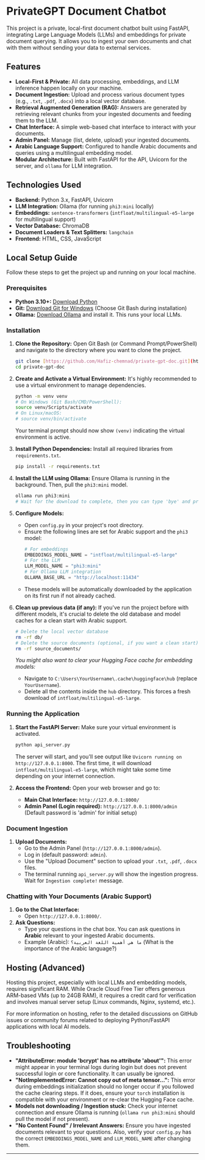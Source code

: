 # PrivateGPT Document Chatbot

This project is a private, local-first document chatbot built using FastAPI, integrating Large Language Models (LLMs) and embeddings for private document querying. It allows you to ingest your own documents and chat with them without sending your data to external services.

## Features

* **Local-First & Private:** All data processing, embeddings, and LLM inference happen locally on your machine.
* **Document Ingestion:** Upload and process various document types (e.g., `.txt`, `.pdf`, `.docx`) into a local vector database.
* **Retrieval Augmented Generation (RAG):** Answers are generated by retrieving relevant chunks from your ingested documents and feeding them to the LLM.
* **Chat Interface:** A simple web-based chat interface to interact with your documents.
* **Admin Panel:** Manage (list, delete, upload) your ingested documents.
* **Arabic Language Support:** Configured to handle Arabic documents and queries using a multilingual embedding model.
* **Modular Architecture:** Built with FastAPI for the API, Uvicorn for the server, and `ollama` for LLM integration.

## Technologies Used

* **Backend:** Python 3.x, FastAPI, Uvicorn
* **LLM Integration:** Ollama (for running `phi3:mini` locally)
* **Embeddings:** `sentence-transformers` (`intfloat/multilingual-e5-large` for multilingual support)
* **Vector Database:** ChromaDB
* **Document Loaders & Text Splitters:** `langchain`
* **Frontend:** HTML, CSS, JavaScript

## Local Setup Guide

Follow these steps to get the project up and running on your local machine.

### Prerequisites

* **Python 3.10+:** [Download Python](https://www.python.org/downloads/)
* **Git:** [Download Git for Windows](https://git-scm.com/download/win) (Choose Git Bash during installation)
* **Ollama:** [Download Ollama](https://ollama.com/download) and install it. This runs your local LLMs.

### Installation

1.  **Clone the Repository:**
    Open Git Bash (or Command Prompt/PowerShell) and navigate to the directory where you want to clone the project.
    ```bash
    git clone [https://github.com/Hafiz-chemnad/private-gpt-doc.git](https://github.com/Hafiz-chemnad/private-gpt-doc.git)
    cd private-gpt-doc
    ```

2.  **Create and Activate a Virtual Environment:**
    It's highly recommended to use a virtual environment to manage dependencies.
    ```bash
    python -m venv venv
    # On Windows (Git Bash/CMD/PowerShell):
    source venv/Scripts/activate
    # On Linux/macOS:
    # source venv/bin/activate
    ```
    Your terminal prompt should now show `(venv)` indicating the virtual environment is active.

3.  **Install Python Dependencies:**
    Install all required libraries from `requirements.txt`.
    ```bash
    pip install -r requirements.txt
    ```

4.  **Install the LLM using Ollama:**
    Ensure Ollama is running in the background. Then, pull the `phi3:mini` model.
    ```bash
    ollama run phi3:mini
    # Wait for the download to complete, then you can type 'bye' and press enter to exit the Ollama chat.
    ```

5.  **Configure Models:**
    * Open `config.py` in your project's root directory.
    * Ensure the following lines are set for Arabic support and the `phi3` model:
        ```python
        # For embeddings
        EMBEDDINGS_MODEL_NAME = "intfloat/multilingual-e5-large"
        # For the LLM
        LLM_MODEL_NAME = "phi3:mini"
        # For Ollama LLM integration
        OLLAMA_BASE_URL = "http://localhost:11434"
        ```
    * These models will be automatically downloaded by the application on its first run if not already cached.

6.  **Clean up previous data (if any):**
    If you've run the project before with different models, it's crucial to delete the old database and model caches for a clean start with Arabic support.
    ```bash
    # Delete the local vector database
    rm -rf db/
    # Delete the source documents (optional, if you want a clean start)
    rm -rf source_documents/
    ```
    *You might also want to clear your Hugging Face cache for embedding models:*
    * Navigate to `C:\Users\YourUsername\.cache\huggingface\hub` (replace `YourUsername`).
    * Delete all the contents inside the `hub` directory. This forces a fresh download of `intfloat/multilingual-e5-large`.

### Running the Application

1.  **Start the FastAPI Server:**
    Make sure your virtual environment is activated.
    ```bash
    python api_server.py
    ```
    The server will start, and you'll see output like `Uvicorn running on http://127.0.0.1:8000`. The first time, it will download `intfloat/multilingual-e5-large`, which might take some time depending on your internet connection.

2.  **Access the Frontend:**
    Open your web browser and go to:
    * **Main Chat Interface:** `http://127.0.0.1:8000/`
    * **Admin Panel (Login required):** `http://127.0.0.1:8000/admin` (Default password is 'admin' for initial setup)

### Document Ingestion

1.  **Upload Documents:**
    * Go to the Admin Panel (`http://127.0.0.1:8000/admin`).
    * Log in (default password: `admin`).
    * Use the "Upload Document" section to upload your `.txt`, `.pdf`, `.docx` files.
    * The terminal running `api_server.py` will show the ingestion progress. Wait for `Ingestion complete!` message.

### Chatting with Your Documents (Arabic Support)

1.  **Go to the Chat Interface:**
    * Open `http://127.0.0.1:8000/`.
2.  **Ask Questions:**
    * Type your questions in the chat box. You can ask questions in **Arabic** relevant to your ingested Arabic documents.
    * Example (Arabic): `ما هي أهمية اللغة العربية؟` (What is the importance of the Arabic language?)

## Hosting (Advanced)

Hosting this project, especially with local LLMs and embedding models, requires significant RAM. While Oracle Cloud Free Tier offers generous ARM-based VMs (up to 24GB RAM), it requires a credit card for verification and involves manual server setup (Linux commands, Nginx, systemd, etc.).

For more information on hosting, refer to the detailed discussions on GitHub issues or community forums related to deploying Python/FastAPI applications with local AI models.

## Troubleshooting

* **"AttributeError: module 'bcrypt' has no attribute '__about__'":** This error might appear in your terminal logs during login but does not prevent successful login or core functionality. It can usually be ignored.
* **"NotImplementedError: Cannot copy out of meta tensor...":** This error during embeddings initialization should no longer occur if you followed the cache clearing steps. If it does, ensure your `torch` installation is compatible with your environment or re-clear the Hugging Face cache.
* **Models not downloading / Ingestion stuck:** Check your internet connection and ensure Ollama is running (`ollama run phi3:mini` should pull the model if not present).
* **"No Content Found" / Irrelevant Answers:** Ensure you have ingested documents relevant to your questions. Also, verify your `config.py` has the correct `EMBEDDINGS_MODEL_NAME` and `LLM_MODEL_NAME` after changing them.

---
